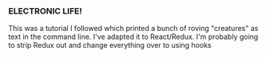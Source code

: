 ### ELECTRONIC LIFE!

This was a tutorial I followed which printed a bunch of roving "creatures" as text in the command line. I've adapted it to React/Redux. I'm probably going to strip Redux out and change everything over to using hooks